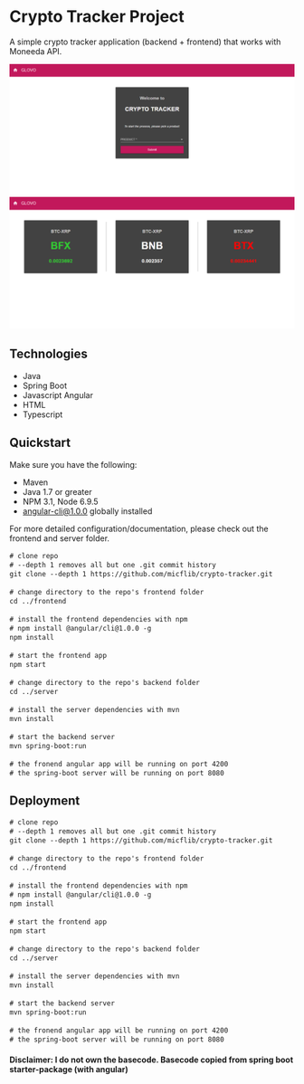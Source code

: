 # Crypto Tracker Project
A simple crypto tracker application (backend + frontend) that works
with Moneeda API.

![alt text](https://raw.githubusercontent.com/micflib/images/master/product.png)   
![alt text](https://raw.githubusercontent.com/micflib/images/master/price.png)

## Technologies
* Java
* Spring Boot
* Javascript Angular
* HTML
* Typescript


## Quickstart

Make sure you have the following:  
* Maven
* Java 1.7 or greater 
* NPM 3.1, Node 6.9.5
* angular-cli@1.0.0 globally installed

For more detailed configuration/documentation, please check out the frontend and server folder.

```
# clone repo
# --depth 1 removes all but one .git commit history
git clone --depth 1 https://github.com/micflib/crypto-tracker.git

# change directory to the repo's frontend folder
cd ../frontend

# install the frontend dependencies with npm
# npm install @angular/cli@1.0.0 -g
npm install

# start the frontend app
npm start

# change directory to the repo's backend folder
cd ../server

# install the server dependencies with mvn
mvn install

# start the backend server
mvn spring-boot:run

# the fronend angular app will be running on port 4200
# the spring-boot server will be running on port 8080
```


## Deployment

```
# clone repo
# --depth 1 removes all but one .git commit history
git clone --depth 1 https://github.com/micflib/crypto-tracker.git

# change directory to the repo's frontend folder
cd ../frontend

# install the frontend dependencies with npm
# npm install @angular/cli@1.0.0 -g
npm install

# start the frontend app
npm start

# change directory to the repo's backend folder
cd ../server

# install the server dependencies with mvn
mvn install

# start the backend server
mvn spring-boot:run

# the fronend angular app will be running on port 4200
# the spring-boot server will be running on port 8080
```
#### Disclaimer: I do not own the basecode. Basecode copied from spring boot starter-package (with angular)
